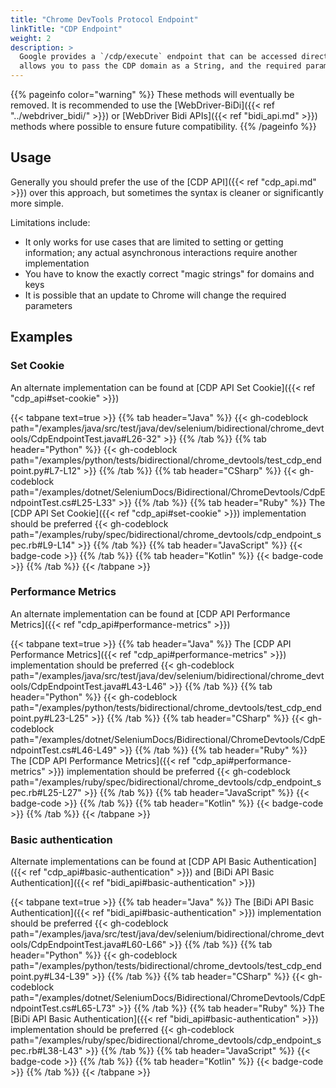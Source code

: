 ```yaml
---
title: "Chrome DevTools Protocol Endpoint"
linkTitle: "CDP Endpoint"
weight: 2
description: >
  Google provides a `/cdp/execute` endpoint that can be accessed directly. Each Selenium binding provides a method that
  allows you to pass the CDP domain as a String, and the required parameters as a simple Map.
---
```


{{% pageinfo color="warning" %}}
These methods will eventually be removed. It is recommended to use the [WebDriver-BiDi]({{< ref "../webdriver_bidi/" >}}) or [WebDriver Bidi APIs]({{< ref "bidi_api.md" >}}) 
methods where possible to ensure future compatibility.
{{% /pageinfo %}}


## Usage

Generally you should prefer the use of the [CDP API]({{< ref "cdp_api.md" >}}) over this approach,
but sometimes the syntax is cleaner or significantly more simple.

Limitations include:
* It only works for use cases that are limited to setting or getting information; 
any actual asynchronous interactions require another implementation 
* You have to know the exactly correct "magic strings" for domains and keys
* It is possible that an update to Chrome will change the required parameters

## Examples

### Set Cookie

An alternate implementation can be found at [CDP API Set Cookie]({{< ref "cdp_api#set-cookie" >}})

{{< tabpane text=true >}}
{{% tab header="Java" %}}
{{< gh-codeblock path="/examples/java/src/test/java/dev/selenium/bidirectional/chrome_devtools/CdpEndpointTest.java#L26-32" >}}
{{% /tab %}}
{{% tab header="Python" %}}
{{< gh-codeblock path="/examples/python/tests/bidirectional/chrome_devtools/test_cdp_endpoint.py#L7-L12" >}}
{{% /tab %}}
{{% tab header="CSharp" %}}
{{< gh-codeblock path="/examples/dotnet/SeleniumDocs/Bidirectional/ChromeDevtools/CdpEndpointTest.cs#L25-L33" >}}
{{% /tab %}}
{{% tab header="Ruby" %}}
The [CDP API Set Cookie]({{< ref "cdp_api#set-cookie" >}}) implementation should be preferred
{{< gh-codeblock path="/examples/ruby/spec/bidirectional/chrome_devtools/cdp_endpoint_spec.rb#L9-L14" >}}
{{% /tab %}}
{{% tab header="JavaScript" %}}
{{< badge-code >}}
{{% /tab %}}
{{% tab header="Kotlin" %}}
{{< badge-code >}}
{{% /tab %}}
{{< /tabpane >}}

### Performance Metrics

An alternate implementation can be found at [CDP API Performance Metrics]({{< ref "cdp_api#performance-metrics" >}})

{{< tabpane text=true >}}
{{% tab header="Java" %}}
The [CDP API Performance Metrics]({{< ref "cdp_api#performance-metrics" >}}) implementation should be preferred
{{< gh-codeblock path="/examples/java/src/test/java/dev/selenium/bidirectional/chrome_devtools/CdpEndpointTest.java#L43-L46" >}}
{{% /tab %}}
{{% tab header="Python" %}}
{{< gh-codeblock path="/examples/python/tests/bidirectional/chrome_devtools/test_cdp_endpoint.py#L23-L25" >}}
{{% /tab %}}
{{% tab header="CSharp" %}}
{{< gh-codeblock path="/examples/dotnet/SeleniumDocs/Bidirectional/ChromeDevtools/CdpEndpointTest.cs#L46-L49" >}}
{{% /tab %}}
{{% tab header="Ruby" %}}
The [CDP API Performance Metrics]({{< ref "cdp_api#performance-metrics" >}}) implementation should be preferred
{{< gh-codeblock path="/examples/ruby/spec/bidirectional/chrome_devtools/cdp_endpoint_spec.rb#L25-L27" >}}
{{% /tab %}}
{{% tab header="JavaScript" %}}
{{< badge-code >}}
{{% /tab %}}
{{% tab header="Kotlin" %}}
{{< badge-code >}}
{{% /tab %}}
{{< /tabpane >}}

### Basic authentication

Alternate implementations can be found at [CDP API Basic Authentication]({{< ref "cdp_api#basic-authentication" >}})
and [BiDi API Basic Authentication]({{< ref "bidi_api#basic-authentication" >}})

{{< tabpane text=true >}}
{{% tab header="Java" %}}
The [BiDi API Basic Authentication]({{< ref "bidi_api#basic-authentication" >}}) implementation should be preferred
{{< gh-codeblock path="/examples/java/src/test/java/dev/selenium/bidirectional/chrome_devtools/CdpEndpointTest.java#L60-L66" >}}
{{% /tab %}}
{{% tab header="Python" %}}
{{< gh-codeblock path="/examples/python/tests/bidirectional/chrome_devtools/test_cdp_endpoint.py#L34-L39" >}}
{{% /tab %}}
{{% tab header="CSharp" %}}
{{< gh-codeblock path="/examples/dotnet/SeleniumDocs/Bidirectional/ChromeDevtools/CdpEndpointTest.cs#L65-L73" >}}
{{% /tab %}}
{{% tab header="Ruby" %}}
The [BiDi API Basic Authentication]({{< ref "bidi_api#basic-authentication" >}}) implementation should be preferred
{{< gh-codeblock path="/examples/ruby/spec/bidirectional/chrome_devtools/cdp_endpoint_spec.rb#L38-L43" >}}
{{% /tab %}}
{{% tab header="JavaScript" %}}
{{< badge-code >}}
{{% /tab %}}
{{% tab header="Kotlin" %}}
{{< badge-code >}}
{{% /tab %}}
{{< /tabpane >}}
